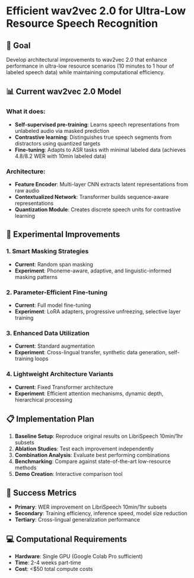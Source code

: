 # Efficient wav2vec 2.0 for Ultra-Low Resource Speech Recognition

## 🎯 Goal
Develop architectural improvements to wav2vec 2.0 that enhance performance in ultra-low resource scenarios (10 minutes to 1 hour of labeled speech data) while maintaining computational efficiency.

## 📊 Current wav2vec 2.0 Model

### What it does:
- **Self-supervised pre-training**: Learns speech representations from unlabeled audio via masked prediction
- **Contrastive learning**: Distinguishes true speech segments from distractors using quantized targets
- **Fine-tuning**: Adapts to ASR tasks with minimal labeled data (achieves 4.8/8.2 WER with 10min labeled data)

### Architecture:
- **Feature Encoder**: Multi-layer CNN extracts latent representations from raw audio
- **Contextualized Network**: Transformer builds sequence-aware representations
- **Quantization Module**: Creates discrete speech units for contrastive learning

## 🔬 Experimental Improvements

### 1. **Smart Masking Strategies**
- **Current**: Random span masking
- **Experiment**: Phoneme-aware, adaptive, and linguistic-informed masking patterns

### 2. **Parameter-Efficient Fine-tuning**
- **Current**: Full model fine-tuning
- **Experiment**: LoRA adapters, progressive unfreezing, selective layer training

### 3. **Enhanced Data Utilization**
- **Current**: Standard augmentation
- **Experiment**: Cross-lingual transfer, synthetic data generation, self-training loops

### 4. **Lightweight Architecture Variants**
- **Current**: Fixed Transformer architecture
- **Experiment**: Efficient attention mechanisms, dynamic depth, hierarchical processing

## 📋 Implementation Plan

1. **Baseline Setup**: Reproduce original results on LibriSpeech 10min/1hr subsets
2. **Ablation Studies**: Test each improvement independently
3. **Combination Analysis**: Evaluate best performing combinations
4. **Benchmarking**: Compare against state-of-the-art low-resource methods
5. **Demo Creation**: Interactive comparison tool

## 🎯 Success Metrics
- **Primary**: WER improvement on LibriSpeech 10min/1hr subsets
- **Secondary**: Training efficiency, inference speed, model size reduction
- **Tertiary**: Cross-lingual generalization performance

## 💻 Computational Requirements
- **Hardware**: Single GPU (Google Colab Pro sufficient)
- **Time**: 2-4 weeks part-time
- **Cost**: <$50 total compute costs 